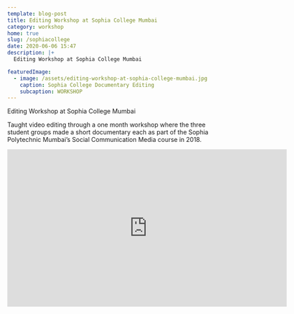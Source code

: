 ```yaml
---
template: blog-post
title: Editing Workshop at Sophia College Mumbai
category: workshop
home: true
slug: /sophiacollege
date: 2020-06-06 15:47
description: |+
  Editing Workshop at Sophia College Mumbai

featuredImage:
  - image: /assets/editing-workshop-at-sophia-college-mumbai.jpg
    caption: Sophia College Documentary Editing
    subcaption: WORKSHOP
---
```

Editing Workshop at Sophia College Mumbai

Taught video editing through a one month workshop where the three student groups made a short documentary each as part of the Sophia Polytechnic Mumbai’s Social Communication Media course in 2018.

<iframe src="https://www.youtube.com/watch?v=ZQGCMjnDbjQ" width="640" height="360" frameborder="0" allow="autoplay; fullscreen" allowfullscreen></iframe>